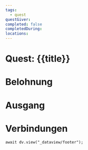 ```yaml
---
tags:
  - quest
questGiver: 
completed: false
completedDuring: 
locations:
---
```

# Quest: {{title}}

# Belohnung

# Ausgang

# Verbindungen
```dataviewjs
await dv.view("_dataview/footer");
```